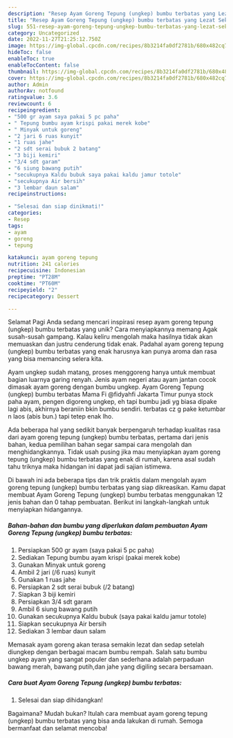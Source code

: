 ```yaml
---
description: "Resep Ayam Goreng Tepung (ungkep) bumbu terbatas yang Lezat Sekali"
title: "Resep Ayam Goreng Tepung (ungkep) bumbu terbatas yang Lezat Sekali"
slug: 551-resep-ayam-goreng-tepung-ungkep-bumbu-terbatas-yang-lezat-sekali
category: Uncategorized
date: 2022-11-27T21:25:12.750Z
image: https://img-global.cpcdn.com/recipes/8b3214fa0df2781b/680x482cq70/ayam-goreng-tepung-ungkep-bumbu-terbatas-foto-resep-utama.jpg
hideToc: false
enableToc: true
enableTocContent: false
thumbnail: https://img-global.cpcdn.com/recipes/8b3214fa0df2781b/680x482cq70/ayam-goreng-tepung-ungkep-bumbu-terbatas-foto-resep-utama.jpg
cover: https://img-global.cpcdn.com/recipes/8b3214fa0df2781b/680x482cq70/ayam-goreng-tepung-ungkep-bumbu-terbatas-foto-resep-utama.jpg
author: Admin
authorAv: notfound
ratingvalue: 3.6
reviewcount: 6
recipeingredient:
- "500 gr ayam saya pakai 5 pc paha"
- " Tepung bumbu ayam krispi pakai merek kobe"
- " Minyak untuk goreng"
- "2 jari 6 ruas kunyit"
- "1 ruas jahe"
- "2 sdt serai bubuk 2 batang"
- "3 biji kemiri"
- "3/4 sdt garam"
- "6 siung bawang putih"
- "secukupnya Kaldu bubuk saya pakai kaldu jamur totole"
- "secukupnya Air bersih"
- "3 lembar daun salam"
recipeinstructions:

- "Selesai dan siap dinikmati!"
categories:
- Resep
tags:
- ayam
- goreng
- tepung

katakunci: ayam goreng tepung 
nutrition: 241 calories
recipecuisine: Indonesian
preptime: "PT28M"
cooktime: "PT60M"
recipeyield: "2"
recipecategory: Dessert

---
```



Selamat Pagi Anda sedang mencari inspirasi resep ayam goreng tepung (ungkep) bumbu terbatas yang unik? Cara menyiapkannya memang Agak susah-susah gampang. Kalau keliru mengolah maka hasilnya tidak akan memuaskan dan justru cenderung tidak enak. Padahal ayam goreng tepung (ungkep) bumbu terbatas yang enak harusnya kan punya aroma dan rasa yang bisa memancing selera kita.


Ayam ungkep sudah matang, proses menggoreng hanya untuk membuat bagian luarnya garing renyah. Jenis ayam negeri atau ayam jantan cocok dimasak ayam goreng dengan bumbu ungkep. Ayam Goreng Tepung (ungkep) bumbu terbatas Mama Fi @fidyahfi Jakarta Timur punya stock paha ayam, pengen digoreng ungkep, eh tapi bumbu jadi yg biasa dipake lagi abis, akhirnya beraniin bkin bumbu sendiri. terbatas cz g pake ketumbar n laos (abis bun.) tapi tetep enak lho.

Ada beberapa hal yang sedikit banyak berpengaruh terhadap kualitas rasa dari ayam goreng tepung (ungkep) bumbu terbatas, pertama dari jenis bahan, kedua pemilihan bahan segar sampai cara mengolah dan menghidangkannya. Tidak usah pusing jika mau menyiapkan ayam goreng tepung (ungkep) bumbu terbatas yang enak di rumah, karena asal sudah tahu triknya maka hidangan ini dapat jadi sajian istimewa.


Di bawah ini ada beberapa tips dan trik praktis dalam mengolah ayam goreng tepung (ungkep) bumbu terbatas yang siap dikreasikan. Kamu dapat membuat Ayam Goreng Tepung (ungkep) bumbu terbatas menggunakan 12 jenis bahan dan 0 tahap pembuatan. Berikut ini langkah-langkah untuk menyiapkan hidangannya.

<!--inarticleads1-->

##### Bahan-bahan dan bumbu yang diperlukan dalam pembuatan Ayam Goreng Tepung (ungkep) bumbu terbatas:

1. Persiapkan 500 gr ayam (saya pakai 5 pc paha)
1. Sediakan  Tepung bumbu ayam krispi (pakai merek kobe)
1. Gunakan  Minyak untuk goreng
1. Ambil 2 jari (/6 ruas) kunyit
1. Gunakan 1 ruas jahe
1. Persiapkan 2 sdt serai bubuk (/2 batang)
1. Siapkan 3 biji kemiri
1. Persiapkan 3/4 sdt garam
1. Ambil 6 siung bawang putih
1. Gunakan secukupnya Kaldu bubuk (saya pakai kaldu jamur totole)
1. Siapkan secukupnya Air bersih
1. Sediakan 3 lembar daun salam


Memasak ayam goreng akan terasa semakin lezat dan sedap setelah diungkep dengan berbagai macam bumbu rempah. Salah satu bumbu ungkep ayam yang sangat populer dan sederhana adalah perpaduan bawang merah, bawang putih,dan jahe yang digiling secara bersamaan. 

<!--inarticleads2-->

##### Cara buat Ayam Goreng Tepung (ungkep) bumbu terbatas:


1. Selesai dan siap dihidangkan!



Bagaimana? Mudah bukan? Itulah cara membuat ayam goreng tepung (ungkep) bumbu terbatas yang bisa anda lakukan di rumah. Semoga bermanfaat dan selamat mencoba!

